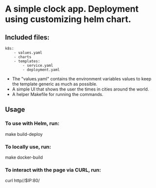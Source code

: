 # A simple clock app. Deployment using customizing helm chart.

## Included files:
```
k8s:
    - values.yaml
    - charts
    - templates:
        - service.yaml
        - deployment.yaml
```
- The "values.yaml" contains the environment variables values to keep the template generic as much as possible.
- A simple UI that shows the user the times in cities around the world.
- A helper Makefile for running the commands.

## Usage
### To use with Helm, run:

make build-deploy


### To locally use, run:

make docker-build


### To interact with the page via CURL, run:

curl http//$IP:80/
